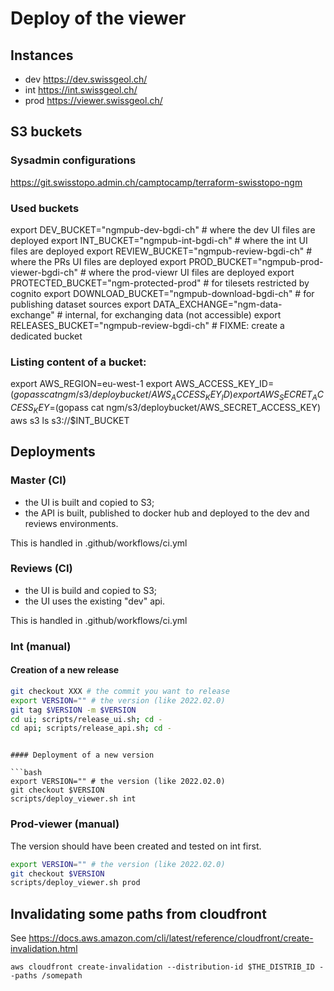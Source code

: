 # Deploy of the viewer

## Instances

- dev https://dev.swissgeol.ch/
- int https://int.swissgeol.ch/
- prod https://viewer.swissgeol.ch/

## S3 buckets

### Sysadmin configurations

https://git.swisstopo.admin.ch/camptocamp/terraform-swisstopo-ngm

### Used buckets
export DEV_BUCKET="ngmpub-dev-bgdi-ch" # where the dev UI files are deployed
export INT_BUCKET="ngmpub-int-bgdi-ch" # where the int UI files are deployed
export REVIEW_BUCKET="ngmpub-review-bgdi-ch" # where the PRs UI files are deployed
export PROD_BUCKET="ngmpub-prod-viewer-bgdi-ch" # where the prod-viewr UI files are deployed
export PROTECTED_BUCKET="ngm-protected-prod" # for tilesets restricted by cognito
export DOWNLOAD_BUCKET="ngmpub-download-bgdi-ch" # for publishing dataset sources
export DATA_EXCHANGE="ngm-data-exchange" # internal, for exchanging data (not accessible)
export RELEASES_BUCKET="ngmpub-review-bgdi-ch" # FIXME: create a dedicated bucket

### Listing content of a bucket:
export AWS_REGION=eu-west-1
export AWS_ACCESS_KEY_ID=$(gopass cat ngm/s3/deploybucket/AWS_ACCESS_KEY_ID)
export AWS_SECRET_ACCESS_KEY=$(gopass cat ngm/s3/deploybucket/AWS_SECRET_ACCESS_KEY)
aws s3 ls s3://$INT_BUCKET

## Deployments

### Master (CI)

- the UI is built and copied to S3;
- the API is built, published to docker hub and deployed to the dev and reviews environments.

This is handled in .github/workflows/ci.yml

### Reviews (CI)

- the UI is build and copied to S3;
- the UI uses the existing "dev" api.

This is handled in .github/workflows/ci.yml

### Int (manual)

#### Creation of a new release

```bash
git checkout XXX # the commit you want to release
export VERSION="" # the version (like 2022.02.0)
git tag $VERSION -m $VERSION
cd ui; scripts/release_ui.sh; cd -
cd api; scripts/release_api.sh; cd -
```
```

#### Deployment of a new version

```bash
export VERSION="" # the version (like 2022.02.0)
git checkout $VERSION
scripts/deploy_viewer.sh int
```

### Prod-viewer (manual)

The version should have been created and tested on int first.

```bash
export VERSION="" # the version (like 2022.02.0)
git checkout $VERSION
scripts/deploy_viewer.sh prod
```

## Invalidating some paths from cloudfront

See https://docs.aws.amazon.com/cli/latest/reference/cloudfront/create-invalidation.html

```
aws cloudfront create-invalidation --distribution-id $THE_DISTRIB_ID --paths /somepath
```
